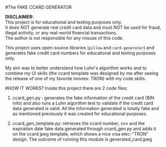 #The FAKE CCARD GENERATOR

**DISCLAIMER:**  
This project is for educational and testing purposes only.  
It does NOT generate real credit card data and must NOT be used for fraud, illegal activity, or any real-world financial transactions.  
The author is not responsible for any misuse of this code.

This project uses open-source libraries (`pillow` and `card-generator`) and generates fake credit card numbers for educational and testing purposes only.

My aim was to better understand how Luhn's algorithm works and to combine my UI skills (the ccard template was designed by me after seeing the release of one of my favorite movies: TRON) with my code skills.



#HOW IT WORKS?
Inside this project there are 2 code files:

1) ccard_gen.py : generates the fake information of the credit card (BIN info) and also runs a Luhn algorithm test to validate if the credit card data generated is valid. All the information generated is totally fake and as mentioned previously it was created for educational purposes.

2) ccard_gen_template.py: retrieves the ccard number, cvv and the expiration date fake data generated through ccard_gen.py and adds it on the ccard jpeg template, which shows a nice visa elec-"TRON" design. 
The outcome of running this module is generated_card.jpeg

